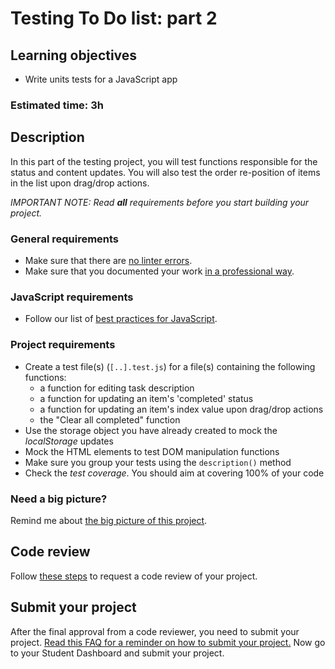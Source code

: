 # Testing To Do list: part 2

## Learning objectives
- Write units tests for a JavaScript app

### Estimated time: 3h

## Description
In this part of the testing project, you will test functions responsible for the status and content updates. You will also test the order re-position of items in the list upon drag/drop actions.

*IMPORTANT NOTE: Read **all** requirements before you start building your project.*

### General requirements

- Make sure that there are [no linter errors](https://github.com/microverseinc/linters-config).
- Make sure that you documented your work [in a professional way](https://github.com/microverseinc/curriculum-transversal-skills/blob/main/documentation/articles/professional_repo_rules.md).

### JavaScript requirements
  - Follow our list of [best practices for JavaScript](https://github.com/microverseinc/curriculum-html-css/blob/main/articles/javascript_best_practices.md).

### Project requirements

- Create a test file(s) (`[..].test.js`) for a file(s) containing the following functions:
    - a function for editing task description
    - a function for updating an item's 'completed' status
    - a function for updating an item's index value upon drag/drop actions
    - the "Clear all completed" function
- Use the storage object you have already created to mock the *localStorage* updates
- Mock the HTML elements to test DOM manipulation functions
- Make sure you group your tests using the `description()` method
- Check the *test coverage*. You should aim at covering 100% of your code


### Need a big picture? 

Remind me about [the big picture of this project](./sneak_peek.md).


## Code review

Follow [these steps](https://github.com/microverseinc/curriculum-transversal-skills/blob/main/code-review/articles/how_to_ask_for_a_code_review.md) to request a code review of your project.

## Submit your project

After the final approval from a code reviewer, you need to submit your project.
[Read this FAQ for a reminder on how to submit your project.](https://microverse.zendesk.com/hc/en-us/articles/360061344234)
Now go to your Student Dashboard and submit your project.
